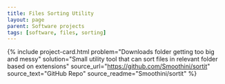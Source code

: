 ```yaml
---
title: Files Sorting Utility
layout: page
parent: Software projects
tags: [software, files, sorting]
---
```


{% include project-card.html
   problem="Downloads folder getting too big and messy"
   solution="Small utility tool that can sort files in relevant folder based on extensions"
   source_url="https://github.com/Smoothini/sortit"
   source_text="GitHub Repo"
   source_readme="Smoothini/sortit"
%}